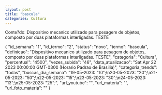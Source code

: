 ```yaml
---
layout: post
title: "bascula"
categories: Cultura
---
```

Conte?do: Dispositivo mecanico utilizado para pesagem de objetos, composto por duas plataformas interligadas. TESTE

{
  "id_semana": "1",
  "id_termo": "2",
  "status": "novo",
  "termo": "bascula",
  "definicao": "Dispositivo mecanico utilizado para pesagem de objetos, composto por duas plataformas interligadas. TESTE",
  "categoria": "Cultura",
  "percentual": "4500",
  "vezes_subida": "46",
  "data_atualizacao": "Sat Apr 22 2023 00:00:00 GMT-0300 (Horario Padrao de Brasilia)",
  "categoria_trends": "todas",
  "buscas_dia_semana": "19-05-2023: \"10\";\n20-05-2023: \"20\";\n21-05-2023: \"50\";\n22-05-2023: \"15\";\n23-05-2023: \"30\";\n24-05-2023: \"13\";\n25-05-2023: \"25\";",
  "url_youtube": "",
  "url_materia": "",
  "url_foto_materia": ""
}